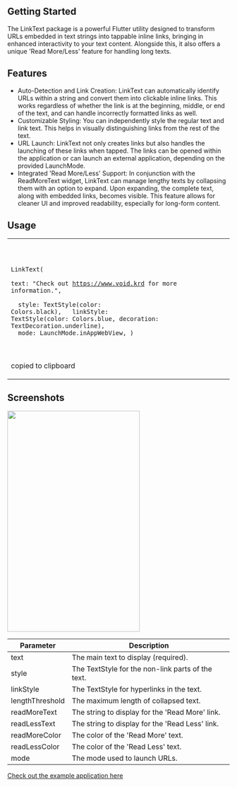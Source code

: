 

## Getting Started

The LinkText package is a powerful Flutter utility designed to transform URLs embedded in text strings into tappable inline links, bringing in enhanced interactivity to your text content. Alongside this, it also offers a unique 'Read More/Less' feature for handling long texts.


## Features

* Auto-Detection and Link Creation: LinkText can automatically identify URLs within a string and convert them into clickable inline links. This works regardless of whether the link is at the beginning, middle, or end of the text, and can handle incorrectly formatted links as well.
* Customizable Styling: You can independently style the regular text and link text. This helps in visually distinguishing links from the rest of the text.
* URL Launch: LinkText not only creates links but also handles the launching of these links when tapped. The links can be opened within the application or can launch an external application, depending on the provided LaunchMode.
* Integrated 'Read More/Less' Support: In conjunction with the ReadMoreText widget, LinkText can manage lengthy texts by collapsing them with an option to expand. Upon expanding, the complete text, along with embedded links, becomes visible. This feature allows for cleaner UI and improved readability, especially for long-form content.

## Usage

<table>
<tbody><tr>
<td>
<div class="-pub-pre-copy-container"><pre><code class="language-dart hljs"><span class="hljs-class"><span class="hljs-keyword"></span>

<span class="hljs-title">LinkText</span>(  
          text: <span class="hljs-string">"Check out https://www.void.krd for more information."</span>,  
<span class="hljs-keyword">   </span>     style: TextStyle(color: Colors.black),
<span class="hljs-keyword">   </span>           linkStyle: TextStyle(color: Colors.blue, decoration: TextDecoration.underline),
<span class="hljs-keyword">   </span>           mode: LaunchMode.inAppWebView,
        )  


</code></pre><div class="-pub-pre-copy-button" title="copy to clipboard"></div><div class="-pub-pre-copy-feedback">copied to clipboard</div></div>
</td>
</tr>
</tbody></table>

## Screenshots

<img width="300" height="500" src="https://archive.org/download/simulator-screenshot-i-phone-14-pro-2023-05-30-at-00.31.37/Simulator%20Screenshot%20-%20iPhone%2014%20Pro%20-%202023-05-30%20at%2000.31.37.png" alt="">


| Parameter        | Description |
| ---------------- | ----------- |
| text             | The main text to display (required). |
| style            | The TextStyle for the non-link parts of the text. |
| linkStyle        | The TextStyle for hyperlinks in the text. |
| lengthThreshold  | The maximum length of collapsed text. |
| readMoreText     | The string to display for the 'Read More' link. |
| readLessText     | The string to display for the 'Read Less' link. |
| readMoreColor    | The color of the 'Read More' text. |
| readLessColor    | The color of the 'Read Less' text. |
| mode             | The mode used to launch URLs. |




[Check out the example application here](https://github.com/safeenkurd/LinkText/tree/main/example)
